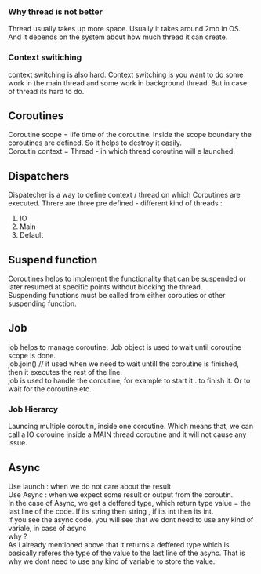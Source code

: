 ### Why thread is not better 

Thread usually takes up more space. Usually it takes around 2mb in OS. And it depends on the system about how much thread it can create. <br />

### Context switiching
context switching is also hard. Context switching is you want to  do some work in the main thread and some work in background thread. But in case of thread its hard to do. 

## Coroutines 
Coroutine scope = life time of the coroutine. Inside the scope boundary the coroutines are defined. So it helps to destroy it easily.<br />
Coroutin context = Thread  - in which thread coroutine will e launched. <br />

## Dispatchers 
Dispatecher is a way to define context / thread on which Coroutines are executed.  Threre are three pre defined - different kind of threads : <br />
1. IO
2. Main
3. Default

## Suspend function
Coroutines helps to implement the functionality that can be suspended or later resumed at specific points without blocking the thread. <br />
Suspending functions must be called from either corouties or other suspending function. <br />


## Job 
job helps to manage coroutine. Job object is used to wait until coroutine scope is done.  <br />
job.join() // it used when we need to wait untill the coroutine is finished, then it executes the rest of the line. <br />
job is used to handle the coroutine, for example to start it . to finish it. Or to wait for the coroutine etc. <br />

### Job Hierarcy
Launcing multiple coroutin, inside one coroutine. Which means that, we can call a IO corouine inside a MAIN thread coroutine and it will not cause any issue.  




## Async
Use launch : when we do not care about the result <br />
Use Async  : when we expect some result or output from the coroutin.  <br />
In the case  of Async, we get a deffered type, which return type value = the last line of the code. If its string then string , if its int then its int.  <br />
if you see the async code, you will see that we dont need to use any kind of variale, in case of async  <br />
why ? <br />
As i already mentioned above that it returns  a  deffered type which is basically referes the type of the value to the last line of the async. That is why we dont need to use any kind of variable to store the value.










